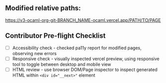 <!-- Brief description of purpose of changes and what changed -->

## Modified relative paths:

<!-- replace "BRANCH_NAME" with your branch; replace PATH/TO/PAGE -->
https://v3-ocaml-org-git-BRANCH_NAME-ocaml.vercel.app/PATH/TO/PAGE

## Contributor Pre-flight Checklist

- [ ] Accessibility check - checked pa11y report for modified pages, observing new errors
- [ ] Responsive check - visually inspected vercel preview, using responsive tool to toggle between desktop and mobile view
- [ ] HTML review - use browser DOM/Page inspector to inspect generated HTML within `<div id="__next>"` element
